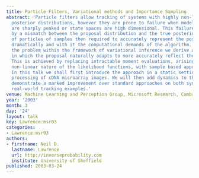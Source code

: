 ```yaml
---
title: Particle Filters, Variational methods and Importance Sampling
abstract: 'Particle filters allow tracking of systems with highly non-linear, multi-modal
  posterior distributions, however they are prone to failure when model likelihoods
  are sharply peaked or state spaces are high dimensional. This failure is caused
  by a mismatch between the proposal distribution and the true posterior. The number
  of particles of samples then required to accurately represent the posterior increases
  dramatically and with it the computational demands of the algorithm. By formulating
  the problem within the framework of variational inference we derive an algorithm
  in which the proposal naturally adapts to more accurately reflect the true posterior.
  This is achieved by replacing intractable moment evaluations, arising from the highly
  non-linear nature of the likelihood functions, with sample based approximations.
  In this talk we shall first introduce the approach in a static setting: Bayesian
  processing of cDNA microarray images. We will then add dynamics to the model and
  demonstrate a marked improvement over standard approaches on both synthetic and
  real-world tracking examples.'
venue: Machine Learning and Perception Group, Microsoft Research, Cambridge, U.K.
year: '2003'
month: 3
day: '24'
layout: talk
key: Lawrence:msr03
categories:
- Lawrence:msr03
authors:
- firstname: Neil D.
  lastname: Lawrence
  url: http://inverseprobability.com
  institute: University of Sheffield
published: 2003-03-24
---
```

